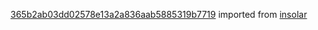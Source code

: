 [365b2ab03dd02578e13a2a836aab5885319b7719](https://github.com/insolar/insolar/commit/365b2ab03dd02578e13a2a836aab5885319b7719) imported from [insolar](https://github.com/insolar/insolar)
